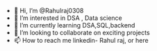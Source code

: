 - 👋 Hi, I’m @Rahulraj0308
- 👀 I’m interested in DSA , Data science 
- 🌱 I’m currently learning DSA,SQL,backend
- 💞️ I’m looking to collaborate on exciting projects
- 📫 How to reach me linkedin- Rahul raj, or here

<!---
Rahulraj0308/Rahulraj0308 is a ✨ special ✨ repository because its `README.md` (this file) appears on your GitHub profile.
You can click the Preview link to take a look at your changes.
--->
